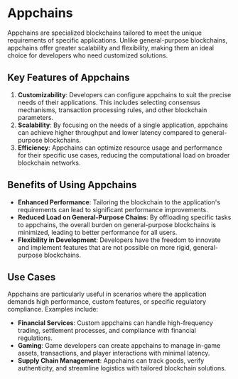 # Appchains

Appchains are specialized blockchains tailored to meet the unique requirements of specific applications. Unlike general-purpose blockchains, appchains offer greater scalability and flexibility, making them an ideal choice for developers who need customized solutions.

## Key Features of Appchains

1. **Customizability**: Developers can configure appchains to suit the precise needs of their applications. This includes selecting consensus mechanisms, transaction processing rules, and other blockchain parameters.
2. **Scalability**: By focusing on the needs of a single application, appchains can achieve higher throughput and lower latency compared to general-purpose blockchains.
3. **Efficiency**: Appchains can optimize resource usage and performance for their specific use cases, reducing the computational load on broader blockchain networks.

## Benefits of Using Appchains

- **Enhanced Performance**: Tailoring the blockchain to the application's requirements can lead to significant performance improvements.
- **Reduced Load on General-Purpose Chains**: By offloading specific tasks to appchains, the overall burden on general-purpose blockchains is minimized, leading to better performance for all users.
- **Flexibility in Development**: Developers have the freedom to innovate and implement features that are not possible on more rigid, general-purpose blockchains.

## Use Cases

Appchains are particularly useful in scenarios where the application demands high performance, custom features, or specific regulatory compliance. Examples include:

- **Financial Services**: Custom appchains can handle high-frequency trading, settlement processes, and compliance with financial regulations.
- **Gaming**: Game developers can create appchains to manage in-game assets, transactions, and player interactions with minimal latency.
- **Supply Chain Management**: Appchains can track goods, verify authenticity, and streamline logistics with tailored blockchain solutions.
